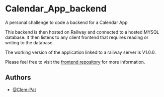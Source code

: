 # Calendar_App_backend
A personal challenge to code a backend for a Calendar App

This backend is then hosted on Railway and connected to a hosted MYSQL database. 
It then listens to any client frontend that requires reading or writing to the database.

The working version of the application linked to a railway server is V1.0.0. 

Please feel free to visit the [frontend repository](https://github.com/Clem-Pat/Calendar_App) for more information.



## Authors

- [@Clem-Pat](https://www.github.com/Clem-Pat)
